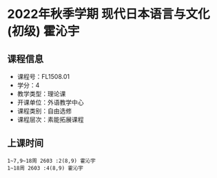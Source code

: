 # 2022年秋季学期 现代日本语言与文化(初级) 霍沁宇






## 课程信息

- 课程号：FL1508.01
- 学分：4
- 教学类型：理论课
- 开课单位：外语教学中心
- 课程类别：自由选修
- 课程层次：素能拓展课程

## 上课时间

```
1~7,9~18周 2603 :2(8,9) 霍沁宇
1~18周 2603 :4(8,9) 霍沁宇
```

